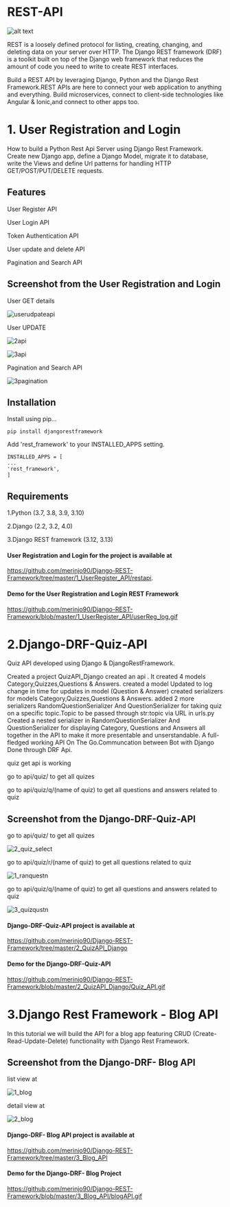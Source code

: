 
# REST-API

![alt text](https://static.codingforentrepreneurs.com/media/cfe-blog/rest-api-basics-with-the-django-rest-framework/rest_api_basics_logo.jpg)

REST is a loosely defined protocol for listing, creating, changing, and deleting data on your server over HTTP. 
The Django REST framework (DRF) is a toolkit built on top of the Django web framework that reduces the amount of code you need to write to create REST interfaces.


Build a REST API by leveraging Django, Python and the Django Rest Framework.REST APIs are here to connect your web application to anything and everything.
Build microservices, connect to client-side technologies like Angular & Ionic,and connect to other apps too.


# 1. User Registration and Login

How to build a Python Rest Api Server using Django Rest Framework. Create new Django app, define a Django Model, migrate it to database, write the Views and define Url patterns for handling HTTP GET/POST/PUT/DELETE requests.

## Features

User Register API

User Login API

Token Authentication API

User update and delete API

Pagination and Search API
 
## Screenshot from the User Registration and Login

User GET details

![userudpateapi](https://user-images.githubusercontent.com/83909801/157364717-d01fc748-c242-4666-80ec-ad1304ae31a6.png)

User UPDATE 

![2api](https://user-images.githubusercontent.com/83909801/157365010-62570023-64ec-415a-a715-f75a4fa988b7.png)

![3api](https://user-images.githubusercontent.com/83909801/157365536-608d56d9-23ab-4fc9-8c81-e8378e98ba1a.png)

Pagination and Search API

![3pagination](https://user-images.githubusercontent.com/83909801/157376117-820fcfa2-4ad2-4b89-a6d8-e6017645df4c.png)


## Installation
Install using pip...

    pip install djangorestframework

Add 'rest_framework' to your INSTALLED_APPS setting.

    INSTALLED_APPS = [
    ...
    'rest_framework',
    ]

## Requirements
1.Python (3.7, 3.8, 3.9, 3.10)

2.Django (2.2, 3.2, 4.0)

3.Django REST framework (3.12, 3.13)

#### User Registration and Login for the project is available at

https://github.com/merinjo90/Django-REST-Framework/tree/master/1_UserRegister_API/restapi. 

#### Demo for the User Registration and Login REST Framework

https://github.com/merinjo90/Django-REST-Framework/blob/master/1_UserRegister_API/userReg_log.gif


# 2.Django-DRF-Quiz-API

Quiz API developed using Django  & DjangoRestFramework.

Created a project QuizAPI_Django  created an api . It created 4 models Category,Quizzes,Questions & Answers. created a model Updated to log change in time for updates in model (Question & Answer) created serializers for models Category,Quizzes,Questions & Answers. added 2 more serializers RandomQuestionSerializer And QuestionSerializer for taking quiz on a specific topic.Topic to be passed through str:topic via URL in urls.py Created a nested serializer in RandomQuestionSerializer And QuestionSerializer for displaying Category, Questions and Answers all together in the API to make it more presentable and unserstandable. A full-fledged working API On The Go.Communcation between Bot with Django Done through DRF Api.

quiz get api is working

go to api/quiz/ to get all quizes

go to api/quiz/q/(name of quiz) to get all questions and answers related to quiz
 
## Screenshot from the Django-DRF-Quiz-API

go to api/quiz/ to get all quizes

![2_quiz_select](https://user-images.githubusercontent.com/83909801/157634207-27015274-05d2-4e89-8b00-7c8f9551c9cc.png)

go to api/quiz/r/(name of quiz) to get all questions  related to quiz

![1_ranquestn](https://user-images.githubusercontent.com/83909801/157633893-cee26309-1cd2-4a87-ad3d-44a5abe80c56.png)

go to api/quiz/q/(name of quiz) to get all questions and answers related to quiz

![3_quizqustn](https://user-images.githubusercontent.com/83909801/157634214-df1b4f43-edaf-459b-9303-51f5f72ac85f.png)

#### Django-DRF-Quiz-API project is available at

https://github.com/merinjo90/Django-REST-Framework/tree/master/2_QuizAPI_Django

#### Demo for the Django-DRF-Quiz-API

https://github.com/merinjo90/Django-REST-Framework/blob/master/2_QuizAPI_Django/Quiz_API.gif


# 3.Django Rest Framework - Blog API

In this tutorial we will build the API for a blog app featuring CRUD (Create-Read-Update-Delete) functionality with Django Rest Framework.

## Screenshot from the Django-DRF- Blog API

list view at 

![1_blog](https://user-images.githubusercontent.com/83909801/157819976-59dd7d1a-1251-4e6f-8946-fb59be702f4e.png)

detail view at 

![2_blog](https://user-images.githubusercontent.com/83909801/157819989-abfb4cda-61b9-429a-9861-5ae855ebf2ad.png)

#### Django-DRF- Blog API project is available at

https://github.com/merinjo90/Django-REST-Framework/tree/master/3_Blog_API

#### Demo for the Django-DRF- Blog Project

https://github.com/merinjo90/Django-REST-Framework/blob/master/3_Blog_API/blogAPI.gif
